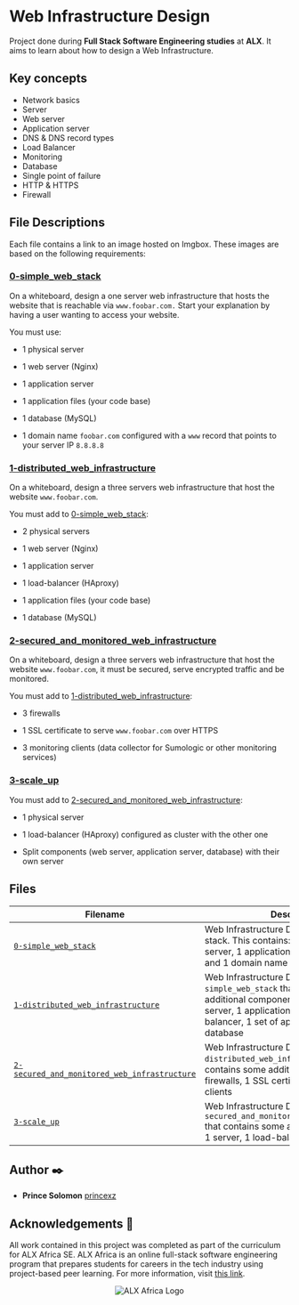 # Web Infrastructure Design

Project done during **Full Stack Software Engineering studies** at **ALX**. It aims to learn about how to design a Web Infrastructure.

## Key concepts
* Network basics
* Server
* Web server
* Application server
* DNS & DNS record types
* Load Balancer
* Monitoring
* Database
* Single point of failure
* HTTP & HTTPS
* Firewall

## File Descriptions

Each file contains a link to an image hosted on Imgbox. These images are based on the following requirements: <br />

### [0-simple_web_stack](0-simple_web_stack)

On a whiteboard, design a one server web infrastructure that hosts the website that is reachable via `www.foobar.com.` Start your explanation by having a user wanting to access your website. <br />

You must use:

* 1 physical server

* 1 web server (Nginx)

* 1 application server

* 1 application files (your code base)

* 1 database (MySQL)

* 1 domain name `foobar.com` configured with a `www` record that points to your server IP `8.8.8.8`

### [1-distributed_web_infrastructure](1-distributed_web_infrastructure)

On a whiteboard, design a three servers web infrastructure that host the website `www.foobar.com`. <br />

You must add to [0-simple_web_stack](0-simple_web_stack):

* 2 physical servers

* 1 web server (Nginx)

* 1 application server

* 1 load-balancer (HAproxy)

* 1 application files (your code base)

* 1 database (MySQL)

### [2-secured_and_monitored_web_infrastructure](2-secured_and_monitored_web_infrastructure)

On a whiteboard, design a three servers web infrastructure that host the website `www.foobar.com`, it must be secured, serve encrypted traffic and be monitored. <br />

You must add to [1-distributed_web_infrastructure](1-distributed_web_infrastructure):

* 3 firewalls

* 1 SSL certificate to serve `www.foobar.com` over HTTPS

* 3 monitoring clients (data collector for Sumologic or other monitoring services)

### [3-scale_up](3-scale_up)

You must add to [2-secured_and_monitored_web_infrastructure](2-secured_and_monitored_web_infrastructure):

* 1 physical server

* 1 load-balancer (HAproxy) configured as cluster with the other one

* Split components (web server, application server, database) with their own server

## Files

| Filename | Description |
| -------- | ----------- |
| [`0-simple_web_stack`](./0-simple_web_stack)  | Web Infrastructure Design with a LAMP stack. This contains: 1 server, 1 web server, 1 application server, 1 database and 1 domain name |
| [`1-distributed_web_infrastructure`](./1-distributed_web_infrastructure) | Web Infrastructure Design, based on `0-simple_web_stack` that contains some additional components: 1 server, 1 web server, 1 application server, 1 load-balancer, 1 set of application files, 1 database |
| [`2-secured_and_monitored_web_infrastructure`](2-secured_and_monitored_web_infrastructure) | Web Infrastructure Design, based on `1-distributed_web_infrastructure` that contains some additional components: 3 firewalls, 1 SSL certificate, 3 monitoring clients |
| [`3-scale_up`](3-scale_up) | Web Infrastructure Design, based on `2-secured_and_monitored_web_infrastructure` that contains some additional components: 1 server, 1 load-balancer |

## Author :black_nib:

* __Prince Solomon__ [princexz](https://github.com/princexz)

## Acknowledgements :pray:

All work contained in this project was completed as part of the curriculum for ALX Africa SE. ALX Africa is an online full-stack software engineering program that prepares students for careers in the tech industry using project-based peer learning. For more information, visit [this link](https://www.alxafrica.com/).

<p align="center">
  <img
   src="https://www.alxafrica.com/wp-content/uploads/2022/01/header-logo.png"
       alt="ALX Africa Logo"
  >
</p>



